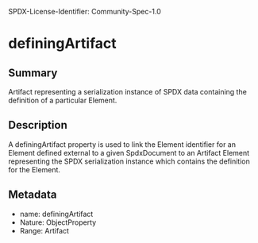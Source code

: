 SPDX-License-Identifier: Community-Spec-1.0

# definingArtifact

## Summary

Artifact representing a serialization instance of SPDX data containing the
definition of a particular Element.

## Description

A definingArtifact property is used to link the Element identifier for an
Element defined external to a given SpdxDocument to an Artifact Element
representing the SPDX serialization instance which contains the definition for
the Element.

## Metadata

- name: definingArtifact
- Nature: ObjectProperty
- Range: Artifact
